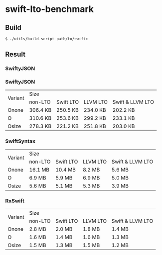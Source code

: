 # swift-lto-benchmark

## Build

```sh
$ ./utils/build-script path/to/swiftc
```


## Result

### SwiftyJSON
### SwiftyJSON
<table>
<tr>
   <td rowspan=2>Variant</td>
   <td colspan=4>Size</td>
</tr>
<tr>
    <td>non-LTO</td>
    <td>Swift LTO</td>
    <td>LLVM LTO</td>
    <td>Swift & LLVM LTO</td>
</tr>
<tr>
    <td>Onone</td>
    <td>306.4 KB</td>
    <td>250.5 KB</td>
    <td>234.0 KB</td>
    <td>202.2 KB</td>
</tr>
<tr>
    <td>O</td>
    <td>310.6 KB</td>
    <td>253.6 KB</td>
    <td>299.2 KB</td>
    <td>233.1 KB</td>
</tr>
<tr>
    <td>Osize</td>
    <td>278.3 KB</td>
    <td>221.2 KB</td>
    <td>251.8 KB</td>
    <td>203.0 KB</td>
</tr>
</table>


### SwiftSyntax
<table>
<tr>
   <td rowspan=2>Variant</td>
   <td colspan=4>Size</td>
</tr>
<tr>
    <td>non-LTO</td>
    <td>Swift LTO</td>
    <td>LLVM LTO</td>
    <td>Swift & LLVM LTO</td>
</tr>
<tr>
    <td>Onone</td>
    <td>16.1 MB</td>
    <td>10.4 MB</td>
    <td>8.2 MB</td>
    <td>5.6 MB</td>
</tr>
<tr>
    <td>O</td>
    <td>6.9 MB</td>
    <td>5.9 MB</td>
    <td>6.9 MB</td>
    <td>5.0 MB</td>
</tr>
<tr>
    <td>Osize</td>
    <td>5.6 MB</td>
    <td>5.1 MB</td>
    <td>5.3 MB</td>
    <td>3.9 MB</td>
</tr>
</table>


### RxSwift
<table>
<tr>
   <td rowspan=2>Variant</td>
   <td colspan=4>Size</td>
</tr>
<tr>
    <td>non-LTO</td>
    <td>Swift LTO</td>
    <td>LLVM LTO</td>
    <td>Swift & LLVM LTO</td>
</tr>
<tr>
    <td>Onone</td>
    <td>2.8 MB</td>
    <td>2.0 MB</td>
    <td>1.8 MB</td>
    <td>1.4 MB</td>
</tr>
<tr>
    <td>O</td>
    <td>1.6 MB</td>
    <td>1.4 MB</td>
    <td>1.6 MB</td>
    <td>1.3 MB</td>
</tr>
<tr>
    <td>Osize</td>
    <td>1.5 MB</td>
    <td>1.3 MB</td>
    <td>1.5 MB</td>
    <td>1.2 MB</td>
</tr>
</table>





